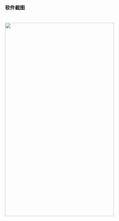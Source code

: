 ### 软件截图
# <img src="https://github.com/yangs2012/bluetooh/blob/master/screenshot/screenshot.png" width=360 height=640/>